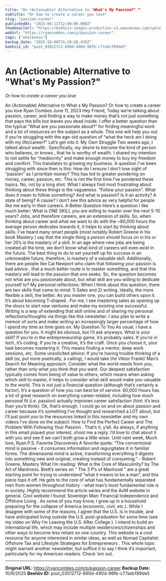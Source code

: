```yaml
---
title: "An (Actionable) Alternative to "What's My Passion?" "
subtitle: "Or how to create a career you love"
slug: "passion-career"
publishedAt: "2023-06-11T12:00:00.000Z"
thumbnailUrl: "https://beehiiv-images-production.s3.amazonaws.com/uploads/asset/file/2aa5c3ee-63e0-44a9-bb37-76a891a3f634/clark-tibbs-oqStl2L5oxI-unsplash.jpg?t=1686477815"
webUrl: "https://ryancombes.com/p/passion-career"
tags: ["wholeness"]
backup_date: "2025-10-06T15:20:58.476Z"
beehiiv_id: "post_03012712-890d-490d-98fb-c77adcf89de5"
---
```


# An (Actionable) Alternative to "What's My Passion?" 

*Or how to create a career you love*



An (Actionable) Alternative to What s My Passion? Or how to create a career you love Ryan Combes June 11, 2023 Hey Friend, Today we’re talking about passion, career, and finding a way to make money that’s not just something that pays the bills but leaves you dead inside. I offer a better question than the typical “What are you passionate about?” for finding meaningful work and a lot of resources on the subject as a whole. This one will help you out if you’re struggling with the age-old question of “what the heck am I doing with my life/career?” Let’s get into it. My Own Struggle Two weeks ago, I talked about wealth . Specifically, my desire to become the kind of person who believes, or knows , that he is worthy of wealth. I shared my intention to not settle for “mediocrity” and make enough money to buy my freedom and comfort. This translates to growing my business. A question I’ve been struggling with since then is this: How do I ensure I don’t lose sight of “passion” as I prioritize money? This has led to greater pondering on money, career, passion, etc. This is not the first time I’ve pondered these topics. No, not by a long shot. What I always find most frustrating about thinking about these things is the vagueness. “Follow your passion”. What does it mean to follow something? And what is passion? Is it an activity? A state of being? A cause? I don’t see this advice as very helpful for people like me early in their careers. A Better Question Here’s a question I like much better: What is ONE SKILL you are willing to master over the next 5-10 years? Jobs, and therefore careers, are an extension of skills. So, when thinking about career and what we want to do with the ~80,000 hours the average person dedicates towards it, it helps to start by thinking about skills. I’ve heard many smart people (most notably Robert Greene in his book Mastery ) say that the single thing a person should focus on in his or her 20’s is the mastery of a skill. In an age where new jobs are being created all the time, we don’t know what kind of careers will even exist in the future. The best thing to do to set yourself up for success in an unknowable future, therefore, is mastery of a valuable skill. Additionally, there are people like Cal Newport who claim that following your passion is bad advice , that a much better route is to master something, and that this mastery will lead to the passion that one seeks. So, the question becomes not what are you passionate about, but what skill are you willing to dedicate yourself to? My personal reflections: When I think about this question, there are two skills that come to mind: 1) Sales and 2) writing. Ideally, the more flexible a skill, the better. As you master one, you can build others upon it. It’s about becoming T-shaped . For me, I see mastering sales as opening up the doors to start new ventures and make my existing one successful. Writing is a way of extending that skill online and of sharing my personal reflections/thoughts via things like this newsletter. I also plan to write a memoir of sorts and make writing an increasingly larger percentage of how I spend my time as time goes on. My Question To You As usual, I have a question for you. It might be obvious, but I’ll ask anyways. What is your skill? If you’re in the entrepreneurship game, it’s probably sales. If you’re in tech, it’s coding. If you’re a creative, it’s the craft. Once you choose it, your task becomes mastering it. This means finding a mentor, deep work sessions, etc. Some unsolicited advice: If you’re having trouble thinking of a skill (or, put more poetically, a calling), I would take the Viktor Frankl/ Man’s Search for Meaning approach. Consider what the world needs from you, rather than only what you think that you want. Our deepest satisfaction typically comes from being of value to others, which means when asking which skill to master, it helps to consider what skill would make you valuable to the world. This is not just a financial question (although that’s certainly a factor). It’s a question of how you can best be of service. 80,000 Hours has a lot of great research on everything career-related, including how much personal fit (i.e. passion) actually improves career satisfaction (hint: it’s less than you’d think). Ok, that’s enough. I could go on and on about passion and career because it’s something I’ve thought and researched a LOT about, but I’ll just point you to the resources linked in this newsletter and my own videos I’ve done on the subject: How to Find the Perfect Career and The Problem With Following Your Passion . That’s it, y’all. As always, if anything in this email piqued your interest, shoot me a reply. I’d love to chat about it with you and see if we can’t both grow a little wiser. Until next week, Much love, Ryan P.S. Favorite Discoveries A favorite quote: “The conventional mind is passive - it consumes information and regurgitates it in familiar forms. The dimensional mind is active, transforming everything it digests into something new and original, creating instead of consuming.” - Robert Greene, Mastery What I’m reading: What is the Core of Masculinity? by The Art of Manliness. Brett’s series on “ The 3 P’s of Manhood ” are a great starting point for trying to understand “what it means to be a man”, and this piece tops it off. He gets to the core of what has fundamentally separated men from women throughout history - what man’s most fundamental role is in society. Highly recommend the article series and the AoM website in general. Cool website I found: Sovereign Man: Financial Independence and Offshore Living . As some of you may know, I grew up in a household preparing for the collapse of America (economic, civil, etc.). While I disagree with some of the reasons, I agree that the U.S. is in trouble, and have anticipated living outside the U.S. post-graduation for some time (see my video on Why I’m Leaving the U.S. After College ). I intend to build an international life, which may include multiple residencies/citizenships and other ways to become less reliant on one country. This website is a cool resource for anyone interested in similar ideas, as well as Nomad Capitalist: Offshore Tax and Lifestyle Strategies for Entrepreneurs . This whole topic might warrant another newsletter, but suffice it to say I think it’s important, particularly for my American readers. Check ‘em out.

---

**Original URL:** https://ryancombes.com/p/passion-career
**Backup Date:** 10/6/2025
**Beehiiv ID:** post_03012712-890d-490d-98fb-c77adcf89de5
